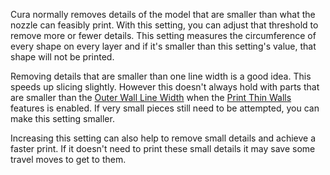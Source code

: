 Cura normally removes details of the model that are smaller than what the nozzle can feasibly print. With this setting, you can adjust that threshold to remove more or fewer details. This setting measures the circumference of every shape on every layer and if it's smaller than this setting's value, that shape will not be printed.

Removing details that are smaller than one line width is a good idea. This speeds up slicing slightly. However this doesn't always hold with parts that are smaller than the [Outer Wall Line Width](wall_line_width_0.md) when the [Print Thin Walls](fill_outline_gaps.md) features is enabled. If very small pieces still need to be attempted, you can make this setting smaller.

Increasing this setting can also help to remove small details and achieve a faster print. If it doesn't need to print these small details it may save some travel moves to get to them.